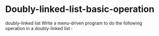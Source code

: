 # Doubly-linked-list-basic-operation
doubly-linked list Write a menu-driven program to do the following operation in a doubly-linked list :
